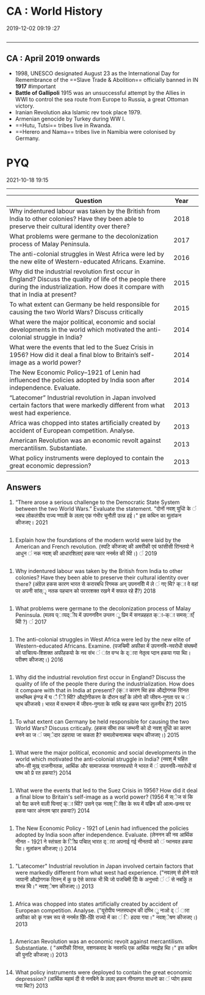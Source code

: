 # CA : World History

2019-12-02 09:19 :27

```toc
```

---

## CA : April 2019 onwards

- 1998, UNESCO designated August 23 as the International Day for Remembrance of the ==Slave Trade & Abolition== officially banned in IN **1917** #important
- **Battle of Gallipoli** 1915 was an unsuccessful attempt by the Allies in WWI to control the sea route from Europe to Russia, a great Ottoman victory.
- Iranian Revolution aka Islamic rev took place 1979.
- Armenian genocide by Turkey during WW I.
- ==Hutu, Tutsi== tribes live in Rwanda.
- ==Herero and Nama== tribes live in Namibia were colonised by Germany.

# PYQ

2021-10-18 19:15

---

| Question                                                                                                                                                                                         | Year |     |
| ------------------------------------------------------------------------------------------------------------------------------------------------------------------------------------------------ | ---- | --- |
| Why indentured   labour was taken by the British from India to other colonies? Have they been   able to preserve their cultural identity over there?                                             | 2018 |     |
| What problems were   germane to the decolonization process of Malay Peninsula.                                                                                                                   | 2017 |     |
| The anti-colonial   struggles in West Africa were led by the new elite of Western-educated   Africans. Examine.                                                                                  | 2016 |     |
| Why did the   industrial revolution first occur in England? Discuss the quality of life of   the people there during the industrialization. How does it compare with that   in India at present? | 2015 |     |
| To what extent can   Germany be held responsible for causing the two World Wars? Discuss   critically                                                                                            | 2015 |     |
| What were the   major political, economic and social developments in the world which   motivated the anti-colonial struggle in India?                                                            | 2014 |     |
| What were the   events that led to the Suez Crisis in 1956? How did it deal a final blow to   Britain’s self-image as a world power?                                                             | 2014 |     |
| The New Economic   Policy–1921 of Lenin had influenced the policies adopted by India soon   after independence. Evaluate.                                                                      | 2014 |     |
| “Latecomer”   Industrial revolution in Japan involved certain factors that were markedly   different from what west had experience.                                                              | 2013 |     |
| Africa was chopped   into states artificially created by accident of European competition.   Analyse.                                                                                            | 2013 |     |
| American   Revolution was an economic revolt against mercantilism. Substantiate.                                                                                                                 | 2013 |     |
| What policy   instruments were deployed to contain the great economic depression?                                                                                                                | 2013 |     |

## Answers

1. “There arose a serious challenge to the Democratic State System between the two World
Wars.” Evaluate the statement. "दोनों नवश् युधिो के ं नबच लोकतंत्रीय राज्य प्णाली के ललए एक गंभीर चुनौती उत्न्न हई।" इस कथिन
का मूलांकन कीजजए। 2021

```ad-Answer

```

1. Explain how the foundations of the modern world were laid by the American and French
revolution. (स्पटि कीजजए की अमरीकी एवं फांसीसी रिांनतयो ने आधुन ं नक नवश् की आधारशिलाएं हकस प्कार ननर्मत की थिी।) ं 2019

```ad-Answer

```

1. Why indentured labour was taken by the British from India to other colonies? Have they been
able to preserve their cultural identity over there? (अंग्रेज़ हकस कारण भारत से करारबधि रिगमक अन् उपननवेिो में ले ं
गए थिे? क्ा वे वहां पर अपनी सांस्ृ नतक पहचान को परररशक्त रखने में सफल रहे हैं?) 2018

```ad-Answer

```

1. What problems were germane to the decolonization process of Malay Peninsula. (मलय प्ायद्ीप में
उपननवेिन उन्लन ू प्रिम में सनन्नहहत क्ा-क्ा समस्ाएँ थिी ?) ं 2017

```ad-Answer

```

1. The anti-colonial struggles in West Africa were led by the new elite of Western-educated
Africans. Examine. (पजचिमी अफीका में उपननवेि-नवरोधी संघषमों को पाचिात्य-शिशक्त अफीहकयो के नव संभ ं ांत वग्भ के द्ारा नेतृत्व प्दान हकया
गया थिा। परीक्ण कीजजए।) 2016

```ad-Answer

```

1. Why did the industrial revolution first occur in England? Discuss the quality of life of the people there during the industrialization. How does it compare with that in India at present? (क्ा कारण
थिा हक औद्योगगक रिांनत सव्भप्थिम इंग्ण्ड में घ ै िी थिी? औद्योगीकरण के दौरान वहाँ के लोगो की जीवन-गुणता पर च ं चा्भ कीजजये। भारत में वत्भमान में
जीवन-गुणता के साथि वह हकस प्कार तुलनीय है?) 2015

```ad-Answer

```

1. To what extent can Germany be held responsible for causing the two World Wars? Discuss
critically. (हकस सीमा तक जम्भनी को दो नवश् युधिो का कारण बनने का ज ं जम्ेदार ठहराया जा सकता है? समालोचनात्मक चचा्भ कीजजए।) 2015

```ad-Answer

```

1. What were the major political, economic and social developments in the world which motivated
the anti-colonial struggle in India? (नवश् में घहित कौन-सी मुख् राजनीनतक, आर्थिक और सामाजजक गनतनवधयो ने भारत में ं
उपननवेि-नवरोधी सं घष्भ को प्रे रत हकया?) 2014

```ad-Answer

```

1. What were the events that led to the Suez Crisis in 1956? How did it deal a final blow to
Britain's self-image as a world power? (1956 में स्ेज सं कि को पैदा करने वाली घिनाएं क्ा थिी? उसने एक नवश् िक्ति के रूप
में यब्रिेन की आत्म-छनव पर हकस प्कार अंनतम प्हार हकया?) 2014

```ad-Answer

```

1. The New Economic Policy - 1921 of Lenin had influenced the policies adopted by India soon
after independence. Evaluate. (लेननन की नव आर्थिक नीनत - 1921 ने स्तंत्रता के िीघ्र पचिात् भारत द्ारा अपनाई गई नीनतयो को ं
प्भानवत हकया थिा। मूलांकन कीजजए।) 2014

```ad-Answer

```

1. "Latecomer" Industrial revolution in Japan involved certain factors that were markedly different
from what west had experience. ("नवलम् से होने वाले जापानी औद्योगगक रिास्न् में कु छ ऐसे कारक भी थिे जो पजचिमी देिो के अनुभवो ं ं
से नबकिु ल शभन्न थिे।" नवश्ेषण कीजजए।) 2013

```ad-Answer

```

1. Africa was chopped into states artificially created by accident of European competition. Analyse.
("यूरोपीय प्नतस्पधा्भ की दघ्भि ु नाओ द् ं ारा अफीका को कृ गत्रम रूप से ननर्मत छोिे-छोिे राज्यो में का ं ि हदया गया।" नवश्ेषण कीजजए।) 2013

```ad-Answer

```

1. American Revolution was an economic revolt against mercantilism. Substantiate. ( "अमरीकी रिांनत,
वशणकवाद के नवरुधि एक आर्थिक नवद्रोह थिा।" इस कथिन की पुनटि कीजजए।) 2013

```ad-Answer

```

14. What policy instruments were deployed to contain the great economic depression? (आर्थिक महामं दी
से ननबिने के ललए हकन नीनतगत साधनो का ं प्योग हकया गया थिा?) 2013

```ad-Answer


```
